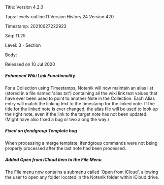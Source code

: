 Title:  Version 4.2.0

Tags:   levels-outline.11 Version History.24 Version 420

Timestamp: 20210627222923

Seq:    11.25

Level:  3 - Section

Body: 

Released on 10 Jul 2020
 
##### Enhanced Wiki Link Functionality

For a Collection using Timestamps, Notenik will now maintain an alias list (stored in a file named 'alias.txt') containing all the wiki link text values that have ever been used to point to another Note in the Collection. Each Alias entry will match the linking text to the timestamp for the linked note. If the title for the linked note is ever changed, the alias file will be used to look up the right note, even if the link to the target note has not been updated. (Might have also fixed a bug or two along the way.)

 
##### Fixed an ifendgroup Template bug

When processing a merge template, ifendgroup commands were not being properly processed after the last note had been processed. 

 
##### Added Open from iCloud item to the File Menu

The File menu now contains a submenu called 'Open from iCloud', allowing the user to open any folder located in the Notenik folder within iCloud drive.
